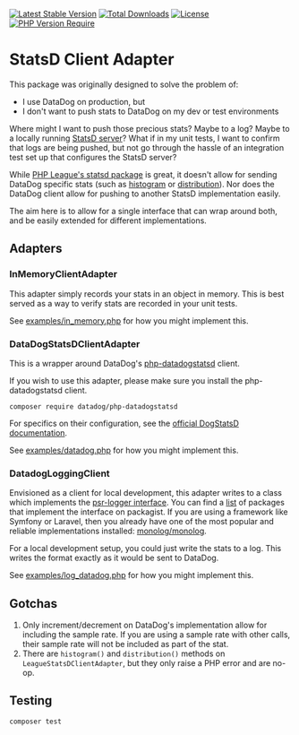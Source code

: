[![Latest Stable Version](http://poser.pugx.org/cosmastech/statsd-client-adapter/v)](https://packagist.org/packages/cosmastech/statsd-client-adapter) [![Total Downloads](http://poser.pugx.org/cosmastech/statsd-client-adapter/downloads)](https://packagist.org/packages/cosmastech/statsd-client-adapter)  [![License](http://poser.pugx.org/cosmastech/statsd-client-adapter/license)](https://packagist.org/packages/cosmastech/statsd-client-adapter) [![PHP Version Require](http://poser.pugx.org/cosmastech/statsd-client-adapter/require/php)](https://packagist.org/packages/cosmastech/statsd-client-adapter)


# StatsD Client Adapter
This package was originally designed to solve the problem of:
* I use DataDog on production, but
* I don't want to push stats to DataDog on my dev or test environments

Where might I want to push those precious stats? Maybe to a log? Maybe to a locally running [StatsD server](https://github.com/statsd/statsd)?
What if in my unit tests, I want to confirm that logs are being pushed, but not go through the hassle of an integration
test set up that configures the StatsD server?

While [PHP League's statsd package](https://github.com/thephpleague/statsd) is great, it doesn't allow for sending DataDog specific stats 
(such as [histogram](https://docs.datadoghq.com/metrics/types/?tab=histogram) or [distribution](https://docs.datadoghq.com/metrics/types/?tab=distribution)).
Nor does the DataDog client allow for pushing to another StatsD implementation easily.

The aim here is to allow for a single interface that can wrap around both, and be easily extended for different implementations.


## Adapters

### InMemoryClientAdapter
This adapter simply records your stats in an object in memory. This is best served as a way to verify stats are recorded in your unit tests.

See [examples/in_memory.php](examples/in_memory.php) for how you might implement this.

### DataDogStatsDClientAdapter
This is a wrapper around DataDog's [php-datadogstatsd](https://github.com/dataDog/php-datadogstatsd/) client.

If you wish to use this adapter, please make sure you install the php-datadogstatsd client.

```shell
composer require datadog/php-datadogstatsd
```

For specifics on their configuration, see the [official DogStatsD documentation](https://docs.datadoghq.com/developers/dogstatsd/?code-lang=php&tab=hostagent#client-instantiation-parameters).

See [examples/datadog.php](examples/datadog.php) for how you might implement this.

### DatadogLoggingClient
Envisioned as a client for local development, this adapter writes to a class which implements the [psr-logger interface](https://packagist.org/packages/psr/log).
You can find a [list](https://packagist.org/providers/psr/log-implementation) of packages that implement the interface on packagist.
If you are using a framework like Symfony or Laravel, then you already have one of the most popular and reliable implementations installed: [monolog/monolog](https://github.com/Seldaek/monolog).

For a local development setup, you could just write the stats to a log. This writes the format exactly as it would be sent to DataDog.

See [examples/log_datadog.php](examples/log_datadog.php) for how you might implement this.


## Gotchas
1. Only increment/decrement on DataDog's implementation allow for including the sample rate. If you are using a sample rate with other calls, their sample rate will not be included as part of the stat.
2. There are `histogram()` and `distribution()` methods on `LeagueStatsDClientAdapter`, but they only raise a PHP error and are no-op.


## Testing
```shell
composer test
```